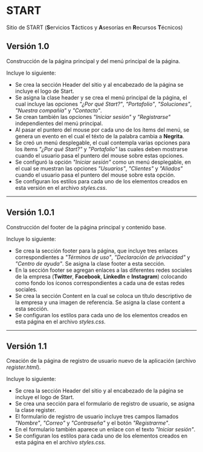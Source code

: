 # START
Sitio de START (**S**ervicios **T**ácticos y **A**sesorías en **R**ecursos **T**écnicos)

## Versión 1.0
Construcción de la página principal y del menú principal de la página.

Incluye lo siguiente:
* Se crea la sección Header del sitio y al encabezado de la página se incluye el logo de Start. 
* Se asigna la clase header y se crea el menú principal de la página, el cual incluye las opciones *"¿Por qué Start?"*, *"Portafolio"*, *"Soluciones"*, *"Nuestra compañía"* y *"Contacto"*.
* Se crean también las opciones *"Iniciar sesión"* y *"Registrarse"* independientes del menú principal. 
* Al pasar el puntero del mouse por cada uno de los ítems del menú, se genera un evento en el cual el téxto de la palabra cambia a **Negrita**. 
* Se creó un menú desplegable, el cual contempla varias opciones para los ítems *"¿Por qué Start?"* y *"Portafolio"* las cuales deben mostrarse cuando el usuario pasa el puntero del mouse sobre estas opciones.
* Se configuró la opción *"Iniciar sesión"* como un menú desplegable, en el cual se muestran las opciones *"Usuarios"*, *"Clientes"* y *"Aliados"* cuando el usuario pasa el puntero del mouse sobre esta opción.
* Se configuran los estilos para cada uno de los elementos creados en esta versión en el archivo *styles.css*.

--------------------------
## Versión 1.0.1
Construcción del footer de la página principal y contenido base.

Incluye lo siguiente:
* Se crea la sección footer para la página, que incluye tres enlaces correspondientes a *"Términos de uso"*,   *"Declaración de privacidad"* y *"Centro de ayuda"*. Se asigna la clase footer a esta sección.
* En la sección footer se agregan enlaces a las diferentes redes sociales de la empresa (**Twitter**, **Facebook**, **LinkedIn** e **Instagram**) colocando como fondo los íconos correspondientes a cada una de estas redes sociales.
* Se crea la sección Content en la cual se coloca un título descriptivo de la empresa y una imagen de referencia. Se asigna la clase content a esta sección.
* Se configuran los estilos para cada uno de los elementos creados en esta página en el archivo *styles.css*.
---------------------------
## Versión 1.1
Creación de la página de registro de usuario nuevo de la aplicación (archivo *register.html*).

Incluye lo siguiente:
* Se crea la sección Header del sitio y al encabezado de la página se incluye el logo de Start.
* Se crea una sección para el formulario de registro de usuario, se asigna la clase register.
* El formulario de registro de usuario incluye tres campos llamados *"Nombre"*, *"Correo"* y *"Contraseña"* y el botón *"Registrarme"*. 
* En el formulario también aparece un enlace con el texto *"Iniciar sesión"*.
* Se configuran los estilos para cada uno de los elementos creados en esta página en el archivo *styles.css*.

